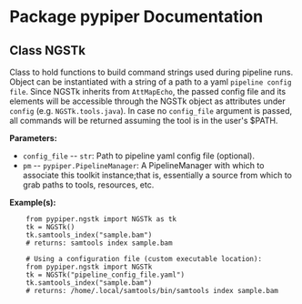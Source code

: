 # Package pypiper Documentation

## Class NGSTk
Class to hold functions to build command strings used during pipeline runs. Object can be instantiated with a string of a path to a yaml `pipeline config file`. Since NGSTk inherits from `AttMapEcho`, the passed config file and its elements will be accessible through the NGSTk object as attributes under `config` (e.g. `NGSTk.tools.java`). In case no `config_file` argument is passed, all commands will be returned assuming the tool is in the user's $PATH.

**Parameters:**

- `config_file` -- `str`:  Path to pipeline yaml config file (optional).
- `pm` -- `pypiper.PipelineManager`:  A PipelineManager with which to associate this toolkit instance;that is, essentially a source from which to grab paths to tools, resources, etc.


**Example(s):**

```console
    from pypiper.ngstk import NGSTk as tk
    tk = NGSTk()
    tk.samtools_index("sample.bam")
    # returns: samtools index sample.bam

    # Using a configuration file (custom executable location):
    from pypiper.ngstk import NGSTk
    tk = NGSTk("pipeline_config_file.yaml")
    tk.samtools_index("sample.bam")
    # returns: /home/.local/samtools/bin/samtools index sample.bam
```

